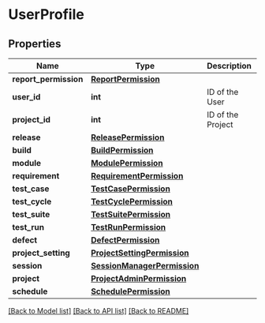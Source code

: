 # UserProfile

## Properties
Name | Type | Description | Notes
------------ | ------------- | ------------- | -------------
**report_permission** | [**ReportPermission**](ReportPermission.md) |  | [optional] 
**user_id** | **int** | ID of the User | [optional] 
**project_id** | **int** | ID of the Project | [optional] 
**release** | [**ReleasePermission**](ReleasePermission.md) |  | [optional] 
**build** | [**BuildPermission**](BuildPermission.md) |  | [optional] 
**module** | [**ModulePermission**](ModulePermission.md) |  | [optional] 
**requirement** | [**RequirementPermission**](RequirementPermission.md) |  | [optional] 
**test_case** | [**TestCasePermission**](TestCasePermission.md) |  | [optional] 
**test_cycle** | [**TestCyclePermission**](TestCyclePermission.md) |  | [optional] 
**test_suite** | [**TestSuitePermission**](TestSuitePermission.md) |  | [optional] 
**test_run** | [**TestRunPermission**](TestRunPermission.md) |  | [optional] 
**defect** | [**DefectPermission**](DefectPermission.md) |  | [optional] 
**project_setting** | [**ProjectSettingPermission**](ProjectSettingPermission.md) |  | [optional] 
**session** | [**SessionManagerPermission**](SessionManagerPermission.md) |  | [optional] 
**project** | [**ProjectAdminPermission**](ProjectAdminPermission.md) |  | [optional] 
**schedule** | [**SchedulePermission**](SchedulePermission.md) |  | [optional] 

[[Back to Model list]](../README.md#documentation-for-models) [[Back to API list]](../README.md#documentation-for-api-endpoints) [[Back to README]](../README.md)



